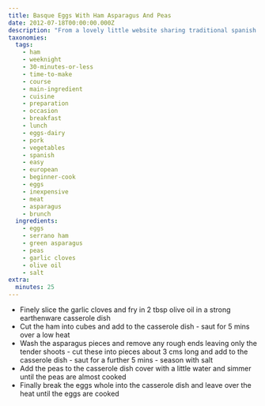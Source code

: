```yaml
---
title: Basque Eggs With Ham Asparagus And Peas
date: 2012-07-18T00:00:00.000Z
description: "From a lovely little website sharing traditional spanish recipes!  posted for zwt8.\r\n\r\nthe eggs can be fried separately and then placed on top of the peas and ham before serving to cut down on cooking time\r\nserve with chunks of warm bread"
taxonomies:
  tags:
    - ham
    - weeknight
    - 30-minutes-or-less
    - time-to-make
    - course
    - main-ingredient
    - cuisine
    - preparation
    - occasion
    - breakfast
    - lunch
    - eggs-dairy
    - pork
    - vegetables
    - spanish
    - easy
    - european
    - beginner-cook
    - eggs
    - inexpensive
    - meat
    - asparagus
    - brunch
  ingredients:
    - eggs
    - serrano ham
    - green asparagus
    - peas
    - garlic cloves
    - olive oil
    - salt
extra:
  minutes: 25
---
```

 - Finely slice the garlic cloves and fry in 2 tbsp olive oil in a strong earthenware casserole dish
 - Cut the ham into cubes and add to the casserole dish - saut for 5 mins over a low heat
 - Wash the asparagus pieces and remove any rough ends leaving only the tender shoots - cut these into pieces about 3 cms long and add to the casserole dish - saut for a further 5 mins - season with salt
 - Add the peas to the casserole dish cover with a little water and simmer until the peas are almost cooked
 - Finally break the eggs whole into the casserole dish and leave over the heat until the eggs are cooked
